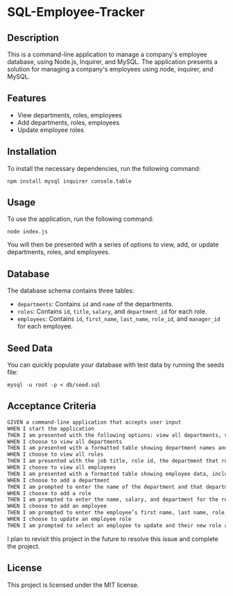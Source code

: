# SQL-Employee-Tracker

## Description

This is a command-line application to manage a company's employee database, using Node.js, Inquirer, and MySQL. The application presents a solution for managing a company's employees using node, inquirer, and MySQL.

## Features

- View departments, roles, employees
- Add departments, roles, employees
- Update employee roles

## Installation

To install the necessary dependencies, run the following command:

```
npm install mysql inquirer console.table
```


## Usage

To use the application, run the following command:

```
node index.js
```

You will then be presented with a series of options to view, add, or update departments, roles, and employees.

## Database

The database schema contains three tables:

- `departments`: Contains `id` and `name` of the departments.
- `roles`: Contains `id`, `title`, `salary`, and `department_id` for each role.
- `employees`: Contains `id`, `first_name`, `last_name`, `role_id`, and `manager_id` for each employee.

## Seed Data

You can quickly populate your database with test data by running the seeds file: 

```
mysql -u root -p < db/seed.sql

```

## Acceptance Criteria

```md
GIVEN a command-line application that accepts user input
WHEN I start the application
THEN I am presented with the following options: view all departments, view all roles, view all employees, add a department, add a role, add an employee, and update an employee role
WHEN I choose to view all departments
THEN I am presented with a formatted table showing department names and department ids
WHEN I choose to view all roles
THEN I am presented with the job title, role id, the department that role belongs to, and the salary for that role
WHEN I choose to view all employees
THEN I am presented with a formatted table showing employee data, including employee ids, first names, last names, job titles, departments, salaries, and managers that the employees report to
WHEN I choose to add a department
THEN I am prompted to enter the name of the department and that department is added to the database
WHEN I choose to add a role
THEN I am prompted to enter the name, salary, and department for the role and that role is added to the database
WHEN I choose to add an employee
THEN I am prompted to enter the employee’s first name, last name, role, and manager, and that employee is added to the database
WHEN I choose to update an employee role
THEN I am prompted to select an employee to update and their new role and this information is updated in the database
```

I plan to revisit this project in the future to resolve this issue and complete the project. 

## License

This project is licensed under the MIT license.
